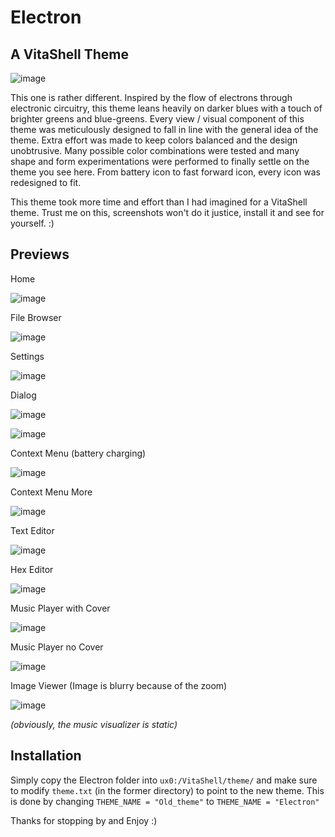 # Electron
## A VitaShell Theme

![image](ElectronLogo.png)

This one is rather different. Inspired by the flow of electrons through electronic circuitry, this theme leans heavily on darker blues with a touch of brighter greens and blue-greens. Every view / visual component of this theme was meticulously designed to fall in line with the general idea of the theme. Extra effort was made to keep colors balanced and the design unobtrusive. Many possible color combinations were tested and many shape and form experimentations were performed to finally settle on the theme you see here. From battery icon to fast forward icon, every icon was redesigned to fit.

This theme took more time and effort than I had imagined for a VitaShell theme. Trust me on this, screenshots won't do it justice, install it and see for yourself. :)

## Previews

Home

![image](Previews/PreviewHome.jpg)

File Browser

![image](Previews/PreviewGeneral.jpg)

Settings

![image](Previews/PreviewSettings.jpg)

Dialog

![image](Previews/PreviewProgressBar.jpg)

![image](Previews/PreviewFTP.jpg)

Context Menu (battery charging)

![image](Previews/PreviewContext.jpg)

Context Menu More

![image](Previews/PreviewContextMore.jpg)

Text Editor

![image](Previews/PreviewTextEditor.jpg)

Hex Editor

![image](Previews/PreviewHexEditor.jpg)

Music Player with Cover

![image](Previews/PreviewMusicPlayer.jpg)

Music Player no Cover

![image](Previews/PreviewMusicPlayerNoCover.jpg)

Image Viewer (Image is blurry because of the zoom)

![image](Previews/PreviewImageViewer.jpg)

*(obviously, the music visualizer is static)*

## Installation

Simply copy the Electron folder into `ux0:/VitaShell/theme/` and make sure to modify `theme.txt` (in the former directory) to point to the new theme. This is done by changing `THEME_NAME = "Old_theme"` to `THEME_NAME = "Electron"`

Thanks for stopping by and Enjoy :)
